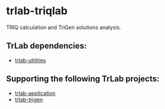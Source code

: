 # trlab-triqlab

TRIQ calculation and TriGen solutions analysis.

## TrLab dependencies:
- [trlab-utilities](https://github.com/davgutavi/trlab-utilities)

## Supporting the following TrLab projects:
- [trlab-application](https://github.com/davgutavi/trlab-application)
- [trlab-trigen](https://github.com/davgutavi/trlab-trigen)